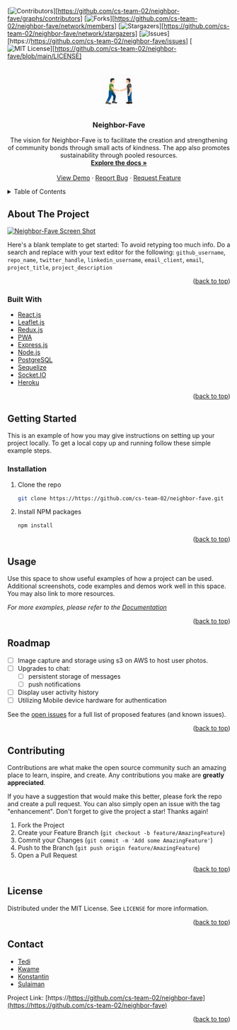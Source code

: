 <div id="top"></div>
<!--
*** Thanks for checking out the Best-README-Template. If you have a suggestion
*** that would make this better, please fork the repo and create a pull request
*** or simply open an issue with the tag "enhancement".
*** Don't forget to give the project a star!
*** Thanks again! Now go create something AMAZING! :D
-->



<!-- PROJECT SHIELDS -->
<!--
*** I'm using markdown "reference style" links for readability.
*** Reference links are enclosed in brackets [ ] instead of parentheses ( ).
*** See the bottom of this document for the declaration of the reference variables
*** for contributors-url, forks-url, etc. This is an optional, concise syntax you may use.
*** https://www.markdownguide.org/basic-syntax/#reference-style-links
-->
[![Contributors][contributors-shield]][https://github.com/cs-team-02/neighbor-fave/graphs/contributors]
[![Forks][forks-shield]][https://github.com/cs-team-02/neighbor-fave/network/members]
[![Stargazers][stars-shield]][https://github.com/cs-team-02/neighbor-fave/network/stargazers]
[![Issues][issues-shield]][https://https://github.com/cs-team-02/neighbor-fave/issues]
[![MIT License][license-shield]][https://github.com/cs-team-02/neighbor-fave/blob/main/LICENSE]



<!-- PROJECT LOGO -->
<br />
<div align="center">
  <a href="https://https://github.com/cs-team-02/neighbor-fave">
    <img src="public/apple-icon-180.png" alt="Logo" width="80" height="80">
  </a>

<h3 align="center">Neighbor-Fave</h3>

  <p align="center">
    The vision for Neighbor-Fave is to facilitate the creation and strengthening of community bonds through small acts of kindness. The app also promotes sustainability through pooled resources.
    <br />
    <a href="https://https://github.com/cs-team-02/neighbor-fave"><strong>Explore the docs »</strong></a>
    <br />
    <br />
    <a href="https://https://github.com/cs-team-02/neighbor-fave">View Demo</a>
    ·
    <a href="https://https://github.com/cs-team-02/neighbor-fave/issues">Report Bug</a>
    ·
    <a href="https://https://github.com/cs-team-02/neighbor-fave/issues">Request Feature</a>
  </p>
</div>



<!-- TABLE OF CONTENTS -->
<details>
  <summary>Table of Contents</summary>
  <ol>
    <li>
      <a href="#about-the-project">About The Project</a>
      <ul>
        <li><a href="#built-with">Built With</a></li>
      </ul>
    </li>
    <li>
      <a href="#getting-started">Getting Started</a>
      <ul>
        <li><a href="#installation">Installation</a></li>
      </ul>
    </li>
    <li><a href="#usage">Usage</a></li>
    <li><a href="#roadmap">Roadmap</a></li>
    <li><a href="#contributing">Contributing</a></li>
    <li><a href="#license">License</a></li>
    <li><a href="#contact">Contact</a></li>
  </ol>
</details>



<!-- ABOUT THE PROJECT -->
## About The Project

[![Neighbor-Fave Screen Shot][product-screenshot]](public/descriptionphoto.jpg)

Here's a blank template to get started: To avoid retyping too much info. Do a search and replace with your text editor for the following: `github_username`, `repo_name`, `twitter_handle`, `linkedin_username`, `email_client`, `email`, `project_title`, `project_description`

<p align="right">(<a href="#top">back to top</a>)</p>



### Built With

* [React.js](https://reactjs.org/)
* [Leaflet.js](https://leafletjs.com/)
* [Redux.js](https://reduxjs.org)
* [PWA](https://web.dev/learn/pwa/)
* [Express.js](https://expressjs.com/)
* [Node.js](https://nodejs.org/en/)
* [PostgreSQL](https://www.postgresql.org/)
* [Sequelize](https://sequelize.org/v5/)
* [Socket.IO](https://socket.io/)
* [Heroku](https://www.heroku.com/)


<p align="right">(<a href="#top">back to top</a>)</p>



<!-- GETTING STARTED -->
## Getting Started

This is an example of how you may give instructions on setting up your project locally.
To get a local copy up and running follow these simple example steps.

### Installation

1. Clone the repo
   ```sh
   git clone https://https://github.com/cs-team-02/neighbor-fave.git
   ```
2. Install NPM packages
   ```sh
   npm install
   ```

<p align="right">(<a href="#top">back to top</a>)</p>



<!-- USAGE EXAMPLES -->
## Usage

Use this space to show useful examples of how a project can be used. Additional screenshots, code examples and demos work well in this space. You may also link to more resources.

_For more examples, please refer to the [Documentation](https://example.com)_

<p align="right">(<a href="#top">back to top</a>)</p>



<!-- ROADMAP -->
## Roadmap

- [ ] Image capture and storage using s3 on AWS to host user photos.
- [ ] Upgrades to chat:
    - [ ] persistent storage of messages
    - [ ] push notifications
- [ ] Display user activity history
- [ ] Utilizing Mobile device hardware for authentication

See the [open issues](https://https://github.com/cs-team-02/neighbor-fave/issues) for a full list of proposed features (and known issues).

<p align="right">(<a href="#top">back to top</a>)</p>



<!-- CONTRIBUTING -->
## Contributing

Contributions are what make the open source community such an amazing place to learn, inspire, and create. Any contributions you make are **greatly appreciated**.

If you have a suggestion that would make this better, please fork the repo and create a pull request. You can also simply open an issue with the tag "enhancement".
Don't forget to give the project a star! Thanks again!

1. Fork the Project
2. Create your Feature Branch (`git checkout -b feature/AmazingFeature`)
3. Commit your Changes (`git commit -m 'Add some AmazingFeature'`)
4. Push to the Branch (`git push origin feature/AmazingFeature`)
5. Open a Pull Request

<p align="right">(<a href="#top">back to top</a>)</p>



<!-- LICENSE -->
## License

Distributed under the MIT License. See `LICENSE` for more information.

<p align="right">(<a href="#top">back to top</a>)</p>



<!-- CONTACT -->
## Contact

* [Tedi](https://github.com/Tedicode)
* [Kwame](https://github.com/kjgumbs)
* [Konstantin](https://github.com/ChiKonstantin)
* [Sulaiman](https://github.com/sulaiman211)

Project Link: [https://https://github.com/cs-team-02/neighbor-fave](https://https://github.com/cs-team-02/neighbor-fave)

<p align="right">(<a href="#top">back to top</a>)</p>




<!-- MARKDOWN LINKS & IMAGES -->
<!-- https://www.markdownguide.org/basic-syntax/#reference-style-links -->
[contributors-shield]: https://img.shields.io/github/contributors/cs-team-02/neighbor-fave.svg?style=for-the-badge
[contributors-url]: https://https://github.com/cs-team-02/neighbor-fave/graphs/contributors
[forks-shield]: https://img.shields.io/github/forks/cs-team-02/neighbor-fave.svg?style=for-the-badge
[forks-url]: https://https://github.com/cs-team-02/neighbor-fave/network/members
[stars-shield]: https://img.shields.io/github/stars/cs-team-02/neighbor-fave.svg?style=for-the-badge
[stars-url]: https://https://github.com/cs-team-02/neighbor-fave/stargazers
[issues-shield]: https://img.shields.io/github/issues/cs-team-02/neighbor-fave.svg?style=for-the-badge
[issues-url]: https://https://github.com/cs-team-02/neighbor-fave/issues
[license-shield]: https://img.shields.io/github/license/cs-team-02/neighbor-fave.svg?style=for-the-badge
[license-url]: https://https://github.com/cs-team-02/neighbor-fave/blob/master/LICENSE.txt
[linkedin-shield]: https://img.shields.io/badge/-LinkedIn-black.svg?style=for-the-badge&logo=linkedin&colorB=555
[linkedin-url]: https://linkedin.com/in/linkedin_username
[product-screenshot]: images/screenshot.png
